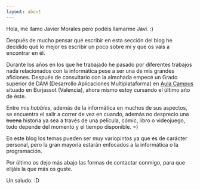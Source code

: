 ```yaml
---
layout: about
---
```


Hola, me llamo Javier Morales pero podéis llamarme Javi. :)

Después de mucho pensar qué escribir en esta sección del blog he decidido qué lo mejor es escribir un poco sobre mí y que os vais a encontrar en él.

Durante los años en los que he trabajado he pasado por diferentes trabajos nada relacionados con la informática pese a ser una de mis grandes aficiones.
Después de consultarlo con la almohada empecé un Grado superior de DAM (Desarrollo Aplicaciones Multiplataforma) en 
[Aula Campus](http://www.campusaula.com/) situado en Burjassot (Valencia), ahora mismo estoy cursando el último año de éste.


Entre mis *hobbies*, además de la informática en muchos de sus aspectos, se encuentra el salir a correr de vez en cuando, además no desprecio una ~~buena~~
historia ya sea a través de una película, cómic, libro o videojuego, todo depende del momento y el tiempo disponible. =)

En este blog los temas pueden ser muy variopintos ya que es de carácter personal, pero la gran mayoría estarán enfocados a la 
informática o la programación.

Por último os dejo más abajo las formas de contactar conmigo, para que elijáis la que más os guste.

Un saludo. :D

<div id="contact">
	<a href="mailto:iam@jmoral.es"><i class="fa fa-envelope fa-2x" aria-hidden="true"></i></a>
	<a href="https://github.com/owniz" target="_blank"><i class="fa fa-twitter-square fa-2x" aria-hidden="true"></i></a>
</div>
